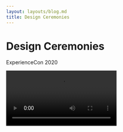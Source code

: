 ```yaml
---
layout: layouts/blog.md
title: Design Ceremonies
---
```


# Design Ceremonies
ExperienceCon 2020

<video controls>
  <source src="/assets/video/design-ceremonies.mp4" type="video/mp4">
Your browser does not support the video tag.
</video>

